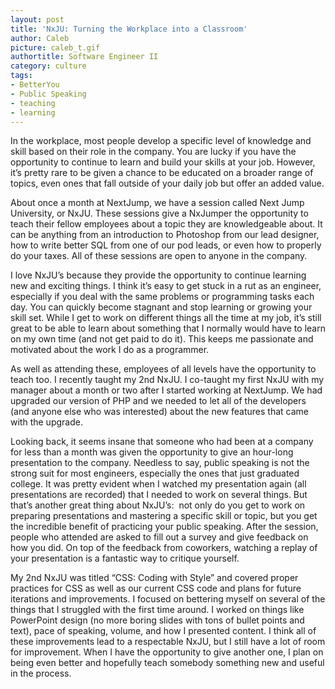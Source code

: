 ```yaml
---
layout: post
title: 'NxJU: Turning the Workplace into a Classroom'
author: Caleb
picture: caleb_t.gif
authortitle: Software Engineer II
category: culture
tags:
- BetterYou
- Public Speaking
- teaching
- learning
---
```


In the workplace, most people develop a specific level of knowledge and skill based on their role in the company. You are lucky if you have the opportunity to continue to learn and build your skills at your job. However, it’s pretty rare to be given a chance to be educated on a broader range of topics, even ones that fall outside of your daily job but offer an added value.

About once a month at NextJump, we have a session called Next Jump University, or NxJU. These sessions give a NxJumper the opportunity to teach their fellow employees about a topic they are knowledgeable about. It can be anything from an introduction to Photoshop from our lead designer, how to write better SQL from one of our pod leads, or even how to properly do your taxes. All of these sessions are open to anyone in the company.

I love NxJU’s because they provide the opportunity to continue learning new and exciting things. I think it’s easy to get stuck in a rut as an engineer, especially if you deal with the same problems or programming tasks each day. You can quickly become stagnant and stop learning or growing your skill set. While I get to work on different things all the time at my job, it’s still great to be able to learn about something that I normally would have to learn on my own time (and not get paid to do it). This keeps me passionate and motivated about the work I do as a programmer.

As well as attending these, employees of all levels have the opportunity to teach too. I recently taught my 2nd NxJU. I co-taught my first NxJU with my manager about a month or two after I started working at NextJump. We had upgraded our version of PHP and we needed to let all of the developers (and anyone else who was interested) about the new features that came with the upgrade.

Looking back, it seems insane that someone who had been at a company for less than a month was given the opportunity to give an hour-long presentation to the company. Needless to say, public speaking is not the strong suit for most engineers, especially the ones that just graduated college. It was pretty evident when I watched my presentation again (all presentations are recorded) that I needed to work on several things. But that’s another great thing about NxJU’s:  not only do you get to work on preparing presentations and mastering a specific skill or topic, but you get the incredible benefit of practicing your public speaking. After the session, people who attended are asked to fill out a survey and give feedback on how you did. On top of the feedback from coworkers, watching a replay of your presentation is a fantastic way to critique yourself.

My 2nd NxJU was titled “CSS: Coding with Style” and covered proper practices for CSS as well as our current CSS code and plans for future iterations and improvements. I focused on bettering myself on several of the things that I struggled with the first time around. I worked on things like PowerPoint design (no more boring slides with tons of bullet points and text), pace of speaking, volume, and how I presented content. I think all of these improvements lead to a respectable NxJU, but I still have a lot of room for improvement. When I have the opportunity to give another one, I plan on being even better and hopefully teach somebody something new and useful in the process.
